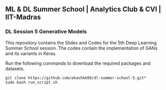 ## ML & DL Summer School | Analytics Club & CVI | IIT-Madras

### DL Session 5 Generative Models

This repository contains the Slides and Codes for the 5th Deep Learning Summer School session. The codes contain the implementation of GANs and its variants in Keras.

Run the following commands to download the required packages and datasets.

```
git clone https://github.com/akashkm99/dl-summer-school-5.git*
sudo bash run_script.sh
```
